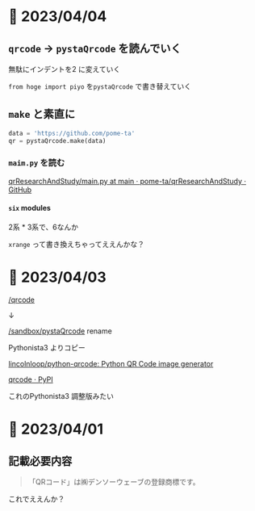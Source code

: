 # 📝 2023/04/04

## `qrcode` -> `pystaQrcode` を読んでいく

無駄にインデントを2 に変えていく

`from hoge import piyo` を`pystaQrcode` で書き替えていく

## `make` と素直に

```python
data = 'https://github.com/pome-ta'
qr = pystaQrcode.make(data)
```

### `maim.py` を読む

[qrResearchAndStudy/main.py at main · pome-ta/qrResearchAndStudy · GitHub](https://github.com/pome-ta/qrResearchAndStudy/blob/main/sandbox/pystaQrcode/main.py)

#### `six` modules

2系 * 3系で、6なんか

`xrange` って書き換えちゃってええんかな？

# 📝 2023/04/03

[/qrcode](https://github.com/pome-ta/qrResearchAndStudy/tree/main/qrcode)

↓

[/sandbox/pystaQrcode](https://github.com/pome-ta/qrResearchAndStudy/tree/main/sandbox/pystaQrcode) rename

Pythonista3 よりコピー

[lincolnloop/python-qrcode: Python QR Code image generator](https://github.com/lincolnloop/python-qrcode)

[qrcode · PyPI](https://pypi.org/project/qrcode/)

これのPythonista3 調整版みたい

# 📝 2023/04/01

## 記載必要内容

> 「QRコード」は㈱デンソーウェーブの登録商標です。

これでええんか？
